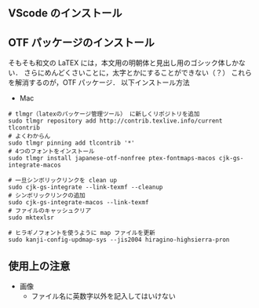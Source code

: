 ## VScode のインストール

## OTF パッケージのインストール

そもそも和文の LaTEX には，本文用の明朝体と見出し用のゴシック体しかない．
さらにめんどくさいことに，太字とかにすることができない（？）
これらを解消するのが，OTF パッケージ．
以下インストール方法

- Mac

```
# tlmgr（latexのパッケージ管理ツール） に新しくリポジトリを追加
sudo tlmgr repository add http://contrib.texlive.info/current tlcontrib
# よくわからん
sudo tlmgr pinning add tlcontrib '*'
# 4つのフォントをインストール
sudo tlmgr install japanese-otf-nonfree ptex-fontmaps-macos cjk-gs-integrate-macos

# 一旦シンボリックリンクを clean up
sudo cjk-gs-integrate --link-texmf --cleanup
# シンボリックリンクの追加
sudo cjk-gs-integrate-macos --link-texmf
# ファイルのキャッシュクリア
sudo mktexlsr

# ヒラギノフォントを使うように map ファイルを更新
sudo kanji-config-updmap-sys --jis2004 hiragino-highsierra-pron
```

## 使用上の注意

- 画像
  - ファイル名に英数字以外を記入してはいけない
